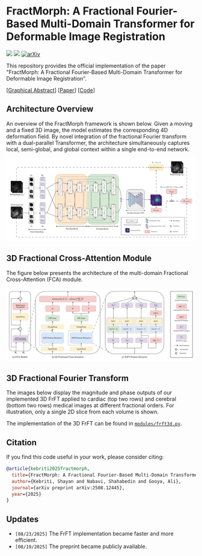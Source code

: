 # FractMorph: A Fractional Fourier-Based Multi-Domain Transformer for Deformable Image Registration

<a href= "https://pytorch.org/"> <img src="https://img.shields.io/badge/PyTorch-2.2.1-2BAF2B.svg" /></a>
<a href="https://opensource.org/licenses/MIT"><img src="https://img.shields.io/badge/License-MIT-yellow.svg"></a>
[![arXiv](https://img.shields.io/badge/arXiv-2508.12445-b31b1b.svg)](https://arxiv.org/abs/2508.12445)

This repository provides the official implementation of the paper "FractMorph: A Fractional Fourier-Based Multi-Domain Transformer for Deformable Image Registration".

[[Graphical Abstract](figures/graphical-abstract.png)] [[Paper](https://arxiv.org/pdf/2508.12445)] [[Code](https://github.com/shayankebriti/FractMorph)]

## Architecture Overview
An overview of the FractMorph framework is shown below. Given a moving and a fixed 3D image, the model estimates the corresponding 4D deformation field. By novel integration of the fractional Fourier transform with a dual-parallel Transformer, the architecture simultaneously captures local, semi-global, and global context within a single end-to-end network.

![FractMorph architecture overview](figures/FractMorph.jpg)

## 3D Fractional Cross-Attention Module
The figure below presents the architecture of the multi-domain Fractional Cross-Attention (FCA) module.

![Fractional Cross-Attention Module](figures/FCA.jpg)

## 3D Fractional Fourier Transform
The images below display the magnitude and phase outputs of our implemented 3D FrFT applied to cardiac (top two rows) and cerebral (bottom two rows) medical images at different fractional orders. For illustration, only a single 2D slice from each volume is shown.



The implementation of the 3D FrFT can be found in [`modules/frft3d.py`](modules/frft3d.py).

## Citation
If you find this code useful in your work, please consider citing:
```bibtex
@article{kebriti2025fractmorph,
  title={FractMorph: A Fractional Fourier-Based Multi-Domain Transformer for Deformable Image Registration},
  author={Kebriti, Shayan and Nabavi, Shahabedin and Gooya, Ali},
  journal={arXiv preprint arXiv:2508.12445},
  year={2025}
}
```

## Updates
- `[08/23/2025]` The FrFT implementation became faster and more efficient.
- `[08/19/2025]` The preprint became publicly available.

